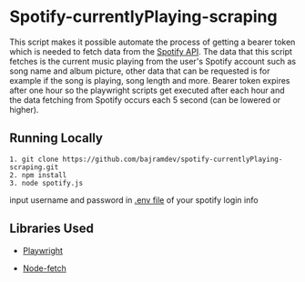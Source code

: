 # Spotify-currentlyPlaying-scraping

This script makes it possible automate the process of getting a bearer token which is needed to fetch data from the [Spotify API](https://developer.spotify.com/documentation/web-api/). The data that this script fetches is the current music playing from the user's Spotify account such as song name and album picture, other data that can be requested is for example if the song is playing, song length and more. Bearer token expires after one hour so the playwright scripts get executed after each hour and the data fetching from Spotify occurs each 5 second (can be lowered or higher).


## Running Locally

```
1. git clone https://github.com/bajramdev/spotify-currentlyPlaying-scraping.git
2. npm install
3. node spotify.js
```

input username and password in [.env file](https://github.com/bajramdev/spotify-currentlyPlaying-scraping/blob/master/.env) of your spotify login info


## Libraries Used

* [Playwright](https://github.com/microsoft/playwright)

* [Node-fetch](https://github.com/node-fetch/node-fetch)
